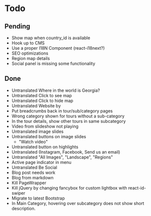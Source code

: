 # Todo

## Pending

- Show map when country_id is available
- Hook up to CMS
- Use a proper I18N Component (react-i18next?)
- SEO optimizations
- Region map details
- Social panel is missing some functionality

## Done

- Untranslated Where in the world is Georgia?
- Untranslated Click to see map
- Untranslated Click to hide map
- Untranslated Website by
- Put breadcrumbs back in tour/sub/category pages
- Wrong category shown for tours without a sub-category
- In the tour details, show other tours in same subcategory
- Video from slideshow not playing
- Untranslated image slides
- Untranslated buttons on image slides
    - "Watch video"
- Untranslated button on highlights
- Untranslated (Instagram, Facebook, Send us an email)
- Untranslated "All Images", "Landscape", "Regions"
- Active page indicator in menu
- Untranslated Be Social
- Blog post needs work
- Blog from markdown
- Kill PageWrapper
- Kill jQuery by changing fancybox for custom lightbox with react-id-swiper
- Migrate to latest Bootstrap
- In Main Category, hovering over subcategory does not show short description.
